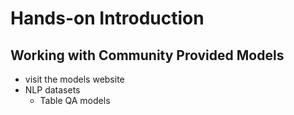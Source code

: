 # Hands-on Introduction





## Working with Community Provided Models

- visit the models website
- NLP datasets
    - Table QA models